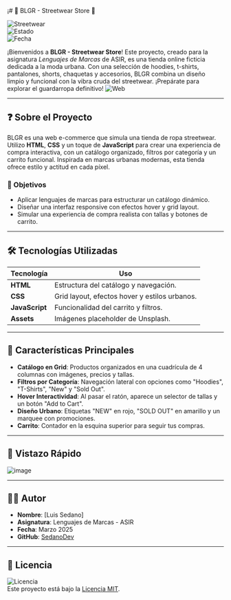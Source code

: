 ¡# 👕 BLGR - Streetwear Store 👖

![Streetwear](https://img.shields.io/badge/Style-Streetwear-black?style=flat-square)  
![Estado](https://img.shields.io/badge/Estado-Activo-green?style=flat-square)  
![Fecha](https://img.shields.io/badge/Última%20Actualización-Marzo%202025-lightgrey?style=flat-square)

¡Bienvenidos a **BLGR - Streetwear Store**! Este proyecto, creado para la asignatura *Lenguajes de Marcas* de ASIR, es una tienda online ficticia dedicada a la moda urbana. Con una selección de hoodies, t-shirts, pantalones, shorts, chaquetas y accesorios, BLGR combina un diseño limpio y funcional con la vibra cruda del streetwear. ¡Prepárate para explorar el guardarropa definitivo!
![Web](https://sedanodev.github.io/Tienda/)

---

## ❓ Sobre el Proyecto

BLGR es una web e-commerce que simula una tienda de ropa streetwear. Utilizo **HTML**, **CSS** y un toque de **JavaScript** para crear una experiencia de compra interactiva, con un catálogo organizado, filtros por categoría y un carrito funcional. Inspirada en marcas urbanas modernas, esta tienda ofrece estilo y actitud en cada píxel.

### 🎯 Objetivos
- Aplicar lenguajes de marcas para estructurar un catálogo dinámico.
- Diseñar una interfaz responsive con efectos hover y grid layout.
- Simular una experiencia de compra realista con tallas y botones de carrito.

---

## 🛠️ Tecnologías Utilizadas

| Tecnología       | Uso                                      |
|------------------|------------------------------------------|
| **HTML**         | Estructura del catálogo y navegación.   |
| **CSS**          | Grid layout, efectos hover y estilos urbanos. |
| **JavaScript**   | Funcionalidad del carrito y filtros.    |
| **Assets**       | Imágenes placeholder de Unsplash.       |

---

## 🌟 Características Principales

- **Catálogo en Grid**: Productos organizados en una cuadrícula de 4 columnas con imágenes, precios y tallas.
- **Filtros por Categoría**: Navegación lateral con opciones como "Hoodies", "T-Shirts", "New" y "Sold Out".
- **Hover Interactividad**: Al pasar el ratón, aparece un selector de tallas y un botón "Add to Cart".
- **Diseño Urbano**: Etiquetas "NEW" en rojo, "SOLD OUT" en amarillo y un marquee con promociones.
- **Carrito**: Contador en la esquina superior para seguir tus compras.

---

## 📸 Vistazo Rápido

![image](https://github.com/user-attachments/assets/f9b26b96-d60b-4081-9869-d8faa19374f2)

---

## 👨‍💻 Autor

- **Nombre**: [Luis Sedano]  
- **Asignatura**: Lenguajes de Marcas - ASIR  
- **Fecha**: Marzo 2025  
- **GitHub**: [SedanoDev](https://github.com/sedanodev) 

---

## 📌 Licencia

![Licencia](https://img.shields.io/badge/Licencia-MIT-yellow?style=flat-square)  
Este proyecto está bajo la [Licencia MIT](LICENSE).
